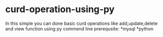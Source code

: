 # curd-operation-using-py
In this simple you can done basic curd operations like add,update,delete and view function using py commend line
prerequsite:
*mysql
*python 
